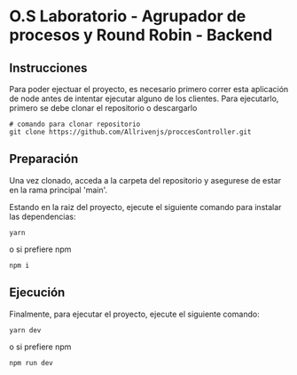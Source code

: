 # O.S Laboratorio - Agrupador de procesos y Round Robin - Backend

## Instrucciones

Para poder ejectuar el proyecto, es necesario primero correr esta aplicación de node antes de intentar
ejecutar alguno de los clientes. Para ejecutarlo, primero se debe clonar el repositorio o descargarlo

```
# comando para clonar repositorio
git clone https://github.com/Allrivenjs/proccesController.git
```

## Preparación

Una vez clonado, acceda a la carpeta del repositorio y asegurese de estar en la rama principal 'main'.

Estando en la raiz del proyecto, ejecute el siguiente comando para instalar las dependencias:

```
yarn
```

o si prefiere npm

```
npm i
```

## Ejecución

Finalmente, para ejecutar el proyecto, ejecute el siguiente comando:

```
yarn dev
```

o si prefiere npm

```
npm run dev
```